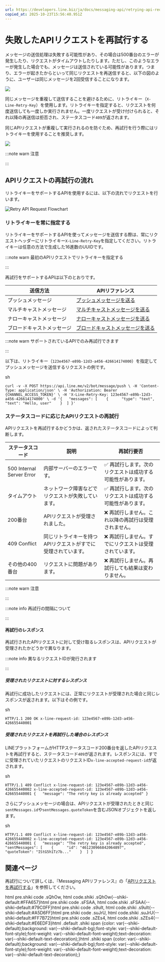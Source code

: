 ```yaml
---
url: https://developers.line.biz/ja/docs/messaging-api/retrying-api-request/
copied_at: 2025-10-23T15:56:40.951Z
---
```

# 失敗したAPIリクエストを再試行する

メッセージの送信処理は失敗する可能性があり、その場合は500番台のエラーが発生したり、リクエストがタイムアウトしたりします。ただし、このようなエラーが発生した場合でも、メッセージは送信されている可能性があります。つまり、エラーが起きたからといって同じリクエストを再送信すると、以下の図のように、ユーザーは同じメッセージを2回受信することになります。

![](https://developers.line.biz/media/messaging-api/retry-api-request/retry-api-request-bad.svg)

同じメッセージを重複して送信することを避けるために、リトライキー（`X-Line-Retry-Key`）を使用します。リトライキーを指定すると、リクエストを何度送信しても一度しか実行されません。一度リクエストが受け付けられると、それ以降の再送信は拒否され、ステータスコード`409`が返されます。

同じAPIリクエストが重複して実行されるのを防ぐため、再試行を行う際にはリトライキーを使用することを推奨します。

![](https://developers.line.biz/media/messaging-api/retry-api-request/retry-api-request-good.svg)

:::note warn
注意

:::

## APIリクエストの再試行の流れ

リトライキーをサポートするAPIを使用するには、以下の流れでリクエストを行います。

![Retry API Request Flowchart](https://developers.line.biz/media/messaging-api/retry-api-request/retry-key-flowchart.png)

### リトライキーを常に指定する

リトライキーをサポートするAPIを使ってメッセージを送信する際は、常にリクエストヘッダーにリトライキー`X-Line-Retry-Key`を指定してください。リトライキーは任意の方法で生成した16進数のUUIDです。

:::note warn
最初のAPIリクエストでリトライキーを指定する

:::

再試行をサポートするAPIは以下のとおりです。

| 送信方法 | APIリファレンス |
| --- | --- |
| プッシュメッセージ | [プッシュメッセージを送る](https://developers.line.biz/ja/reference/messaging-api/#send-push-message) |
| マルチキャストメッセージ | [マルチキャストメッセージを送る](https://developers.line.biz/ja/reference/messaging-api/#send-multicast-message) |
| ナローキャストメッセージ | [ナローキャストメッセージを送る](https://developers.line.biz/ja/reference/messaging-api/#send-narrowcast-message) |
| ブロードキャストメッセージ | [ブロードキャストメッセージを送る](https://developers.line.biz/ja/reference/messaging-api/#send-broadcast-message) |

:::note warn
サポートされているAPIでのみ再試行できます

:::

以下は、リトライキー（`123e4567-e89b-12d3-a456-426614174000`）を指定してプッシュメッセージを送信するリクエストの例です。

sh

`curl -v -X POST https://api.line.me/v2/bot/message/push \ -H 'Content-Type: application/json' \ -H 'Authorization: Bearer {CHANNEL_ACCESS_TOKEN}' \ -H 'X-Line-Retry-Key: 123e4567-e89b-12d3-a456-426614174000' \ -d '{   "messages": [    {      "type": "text",      "text": "Hello, user"    }  ] }'`

### ステータスコードに応じたAPIリクエストの再試行

APIリクエストを再試行するかどうかは、返されたステータスコードによって判断します。

| ステータスコード | 説明 | 再試行要否 |
| --- | --- | --- |
| 500 Internal Server Error | 内部サーバーのエラーです。 | ✅ 再試行します。次のリクエストは成功する可能性があります。 |
| タイムアウト | ネットワーク障害などでリクエストが失敗しています。 | ✅ 再試行します。次のリクエストは成功する可能性があります。 |
| 200番台 | APIリクエストが受理されました。 | ❌ 再試行しません。これ以降の再試行は受理されません。 |
| 409 Conflict | 同じリトライキーを持つAPIリクエストがすでに受理されています。 | ❌ 再試行しません。すでにリクエストは受理されています。 |
| その他の400番台 | リクエストに問題があります。 | ❌ 再試行しません。再試行しても結果は変わりません。 |

:::note warn
注意

:::

:::note info
再試行の間隔について

:::

#### 再試行のレスポンス

再試行されたAPIリクエストに対して受け取るレスポンスは、APIリクエストが受理されたかどうかで異なります。

:::note info
異なるリクエストIDが発行されます

:::

##### 受理されたリクエストに対するレスポンス

再試行に成功したリクエストには、正常にリクエストが受理された場合と同じレスポンスが返されます。以下はその例です。

sh

`HTTP/1.1 200 OK x-line-request-id: 123e4567-e89b-12d3-a456-426655440001`

##### 受理されたリクエストを再試行した場合のレスポンス

LINEプラットフォームがHTTPステータスコード200番台を返したAPIリクエストを再試行すると、ステータスコード`409`が返されます。レスポンスには、すでに受理されていたリクエストのリクエストID`x-line-accepted-request-id`が返されます。

sh

`HTTP/1.1 409 Conflict x-line-request-id: 123e4567-e89b-12d3-a456-426655440002 x-line-accepted-request-id: 123e4567-e89b-12d3-a456-426655440001 {   "message": "The retry key is already accepted" }`

さらにプッシュメッセージの場合は、APIリクエストが受理されたときと同じ`sentMessages.id`や`sentMessages.quoteToken`を含むJSONオブジェクトを返します。

sh

`HTTP/1.1 409 Conflict x-line-request-id: 123e4567-e89b-12d3-a456-426655440002 x-line-accepted-request-id: 123e4567-e89b-12d3-a456-426655440001 {   "message": "The retry key is already accepted",  "sentMessages": [    {      "id": "461230966842064897",      "quoteToken": "IStG5h1Tz7b..."    }  ] }`

## 関連ページ

再試行について詳しくは、『Messaging APIリファレンス』の「[APIリクエストを再試行する](https://developers.line.biz/ja/reference/messaging-api/#retry-api-request)」を参照してください。

html pre.shiki code .sQhOw, html code.shiki .sQhOw{--shiki-default:#FFA657}html pre.shiki code .sFSAA, html code.shiki .sFSAA{--shiki-default:#79C0FF}html pre.shiki code .s9uIt, html code.shiki .s9uIt{--shiki-default:#A5D6FF}html pre.shiki code .suJrU, html code.shiki .suJrU{--shiki-default:#FF7B72}html pre.shiki code .sZEs4, html code.shiki .sZEs4{--shiki-default:#E6EDF3}html .default .shiki span {color: var(--shiki-default);background: var(--shiki-default-bg);font-style: var(--shiki-default-font-style);font-weight: var(--shiki-default-font-weight);text-decoration: var(--shiki-default-text-decoration);}html .shiki span {color: var(--shiki-default);background: var(--shiki-default-bg);font-style: var(--shiki-default-font-style);font-weight: var(--shiki-default-font-weight);text-decoration: var(--shiki-default-text-decoration);}